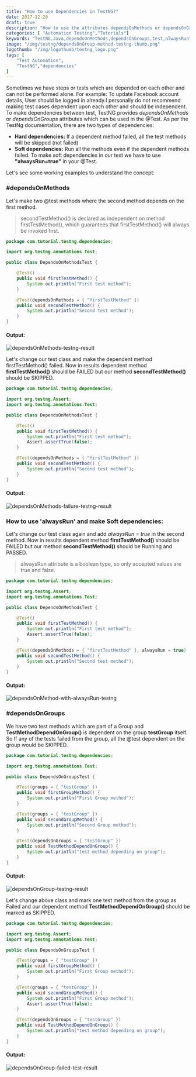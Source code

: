 ```yaml
---
title: "How to use Dependencies in TestNG?"
date: 2017-12-20
draft: true
description: "How to use the attributes dependsOnMethods or dependsOnGroups, found on the @Test annotation for the dependencies."
categories: [ "Automation Testing","Tutorials"]
keywords: "TestNG,Java,dependsOnMethods,dependsOnGroups,test,alwaysRun"
image: "/img/testng/dependsOnGroup-method-testng-thumb.png"
logothumb: "/img/logothumb/testng_logo.png"
tags: [
    "Test Automation",
    "TestNG","dependencies"
]
---
```

Sometimes we have steps or tests which are depended on each other and can not be performed alone. For example: To update Facebook account details, User should be logged in already.I personally do not recommend making test cases dependent upon each other and should be independent.  
To make dependencies between test, TestNG provides *dependsOnMethods* or *dependsOnGroups* attributes which can be used in the @Test.
As per the TestNg documentation, there are two types of dependencies:  

 - **Hard dependencies:** If a dependent method failed, all the test methods will be skipped (not failed)  
 - **Soft dependencies:** Run all the methods even if the dependent methods failed. To make soft dependencies in our test we have to use **"alwaysRun=true"** in your @Test.

 Let's see some working examples to understand the concept:

### #dependsOnMethods
Let's make two @test methods where the second method depends on the first method.  

 > secondTestMethod() is declared as independent on method firstTestMethod(), which guarantees that firstTestMethod() will always be invoked first.

```Java
package com.tutorial.testng.dependencies;

import org.testng.annotations.Test;

public class DependsOnMethodsTest {

    @Test()
    public void firstTestMethod() {
        System.out.println("First test method");
    }

    @Test(dependsOnMethods = { "firstTestMethod" })
    public void secondTestMethod() {
        System.out.println("Second test method");
    }
}
```
#### Output:
![dependsOnMethods-testng-result](/img/testng/dependsOnMethods-testng-result.png)

Let's change our test class and make the dependent method firstTestMethod() failed. Now in results dependent method **firstTestMethod()** should be FAILED but our method **secondTestMethod()** should be SKIPPED.
```Java
package com.tutorial.testng.dependencies;

import org.testng.Assert;
import org.testng.annotations.Test;

public class DependsOnMethodsTest {

    @Test()
    public void firstTestMethod() {
        System.out.println("First test method");
        Assert.assertTrue(false);
    }

    @Test(dependsOnMethods = { "firstTestMethod" })
    public void secondTestMethod() {
        System.out.println("Second test method");
    }
}
```
#### Output:
![dependsOnMethods-failure-testng-result](/img/testng/dependsOnMethods-failure-testng-result.png)

### How to use 'alwaysRun' and make Soft dependencies:
Let's change our test class again and add *alwaysRun = true* in the second method. Now in results dependent method **firstTestMethod()** should be FAILED but our method **secondTestMethod()** should be Running and PASSED.

> alwaysRun attribute is a boolean type, so only accepted values are true and false.

```Java
package com.tutorial.testng.dependencies;

import org.testng.Assert;
import org.testng.annotations.Test;

public class DependsOnMethodsTest {

    @Test()
    public void firstTestMethod() {
        System.out.println("First test method");
        Assert.assertTrue(false);
    }

    @Test(dependsOnMethods = { "firstTestMethod" }, alwaysRun = true)
    public void secondTestMethod() {
        System.out.println("Second test method");
    }
}
```
#### Output:
![dependsOnMethod-with-alwaysRun-testng](/img/testng/dependsOnMethod-with-alwaysRun-testng.png)

### #dependsOnGroups
We have two test methods which are part of a Group and **TestMethodDependOnGroup()** is dependent on the group **testGroup** itself. So If any of the tests failed from the group, all the @test dependent on the group would be SKIPPED.

```Java
package com.tutorial.testng.dependencies;

import org.testng.annotations.Test;

public class DependsOnGroupsTest {

    @Test(groups = { "testGroup" })
    public void firstGroupMethod() {
        System.out.println("First Group method");
    }

    @Test(groups = { "testGroup" })
    public void secondGroupMethod() {
        System.out.println("Second Group method");
    }

    @Test(dependsOnGroups = { "testGroup" })
    public void TestMethodDependOnGroup() {
        System.out.println("test method depending on group");
    }
}
```
#### Output:
![dependsOnGroup-testng-result](/img/testng/dependsOnGroup-testng-result.png)

Let's change above class and mark one test method from the group as Failed and our dependent method **TestMethodDependOnGroup()** should be marked as SKIPPED.
```Java
package com.tutorial.testng.dependencies;

import org.testng.Assert;
import org.testng.annotations.Test;

public class DependsOnGroupsTest {

    @Test(groups = { "testGroup" })
    public void firstGroupMethod() {
        System.out.println("First Group method");
    }

    @Test(groups = { "testGroup" })
    public void secondGroupMethod() {
        System.out.println("First Group method");
        Assert.assertTrue(false);
    }

    @Test(dependsOnGroups = { "testGroup" })
    public void TestMethodDependOnGroup() {
        System.out.println("test method depending on group");
    }
}
```
#### Output:
![dependsOnGroup-failed-test-result](/img/testng/dependsOnGroup-failed-test-result.png)
